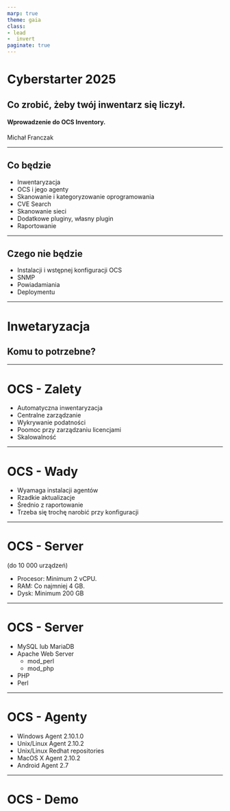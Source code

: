 ```yaml
---
marp: true
theme: gaia
class: 
- lead
-  invert
paginate: true
---
```


# Cyberstarter 2025
## Co zrobić, żeby twój inwentarz się liczył. 
#### Wprowadzenie do OCS Inventory.
Michał Franczak

---

## Co będzie

- Inwentaryzacja 
- OCS i jego agenty 
- Skanowanie i kategoryzowanie oprogramowania 
- CVE Search
- Skanowanie sieci 
- Dodatkowe pluginy, własny plugin 
- Raportowanie 

---

## Czego nie będzie

- Instalacji i wstępnej konfiguracji OCS
- SNMP
- Powiadamiania
- Deploymentu

---

# Inwetaryzacja

## Komu to potrzebne?

---
# OCS - Zalety
- Automatyczna inwentaryzacja
- Centralne zarządzanie
- Wykrywanie podatności
- Poomoc przy zarządzaniu licencjami
- Skalowalność

---
# OCS - Wady
- Wyamaga instalacji agentów
- Rzadkie aktualizacje
- Średnio z raportowanie
- Trzeba się trochę narobić przy konfiguracji
---
# OCS - Server 
(do 10 000 urządzeń)
- Procesor: Minimum 2 vCPU.
- RAM: Co najmniej 4 GB.
- Dysk: Minimum 200 GB
---
# OCS - Server
- MySQL lub MariaDB
- Apache Web Server
  - mod_perl
  - mod_php
- PHP
- Perl
---
# OCS - Agenty
- Windows Agent 2.10.1.0
- Unix/Linux Agent 2.10.2
- Unix/Linux Redhat repositories
- MacOS X Agent 2.10.2
- Android Agent 2.7
---
# OCS - Demo
